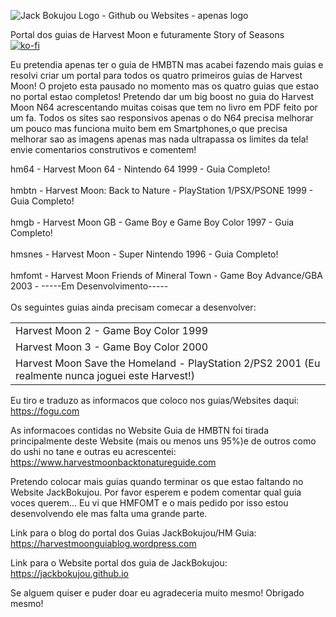 ![Jack Bokujou Logo - Github ou Websites - apenas logo](https://github.com/user-attachments/assets/603d4a03-3d22-4aec-ab32-75d905ce274e)


Portal dos guias de Harvest Moon e futuramente Story of Seasons
<br />
[![ko-fi](https://ko-fi.com/img/githubbutton_sm.svg)](https://ko-fi.com/R6R2X8VD2)

Eu pretendia apenas ter o guia de HMBTN mas acabei fazendo mais guias e resolvi criar um portal para todos os quatro primeiros guias de Harvest Moon! O projeto esta pausado no momento mas os quatro guias que estao no portal estao completos! Pretendo dar um big boost no guia do Harvest Moon N64 acrescentando muitas coisas que tem no livro em PDF feito por um fa. Todos os sites sao responsivos apenas o do N64 precisa melhorar um pouco mas funciona muito bem em Smartphones,o que precisa melhorar sao as imagens apenas mas nada ultrapassa os limites da tela! envie comentarios construtivos e comentem!

hm64 - Harvest Moon 64 - Nintendo 64 1999 - Guia Completo!
<br />
<br />
hmbtn - Harvest Moon: Back to Nature - PlayStation 1/PSX/PSONE 1999 - Guia Completo!
<br />
<br />
hmgb - Harvest Moon GB - Game Boy e Game Boy Color 1997 - Guia Completo!
<br />
<br />
hmsnes - Harvest Moon - Super Nintendo 1996 - Guia Completo!
<br />
<br />
hmfomt - Harvest Moon Friends of Mineral Town - Game Boy Advance/GBA 2003 - -----Em Desenvolvimento-----
<br />
<br />
Os seguintes guias ainda precisam comecar a desenvolver:
<table>
  <tr>
    <td>Harvest Moon 2 - Game Boy Color 1999</td>
  </tr>
  <tr>
    <td>Harvest Moon 3 - Game Boy Color 2000</td>
  </tr>
  <tr>
    <td>Harvest Moon Save the Homeland - PlayStation 2/PS2 2001 (Eu realmente nunca joguei este Harvest!)</td>
  </tr>
</table>

Eu tiro e traduzo as informacos que coloco nos guias/Websites
daqui: https://fogu.com

As informacoes contidas no Website Guia de HMBTN foi tirada principalmente deste Website (mais ou menos uns 95%)e de outros como do ushi no tane e outras eu acrescentei:
https://www.harvestmoonbacktonatureguide.com

Pretendo colocar mais guias quando terminar os que estao faltando no Website JackBokujou. Por favor esperem e podem comentar qual guia voces querem... Eu vi que HMFOMT e o mais pedido por isso estou desenvolvendo ele mas falta uma grande parte.


Link para o blog do portal dos Guias JackBokujou/HM Guia:
https://harvestmoonguiablog.wordpress.com

Link para o Website portal dos guia de JackBokujou:
https://jackbokujou.github.io

Se alguem quiser e puder doar eu agradeceria muito mesmo! Obrigado mesmo!
